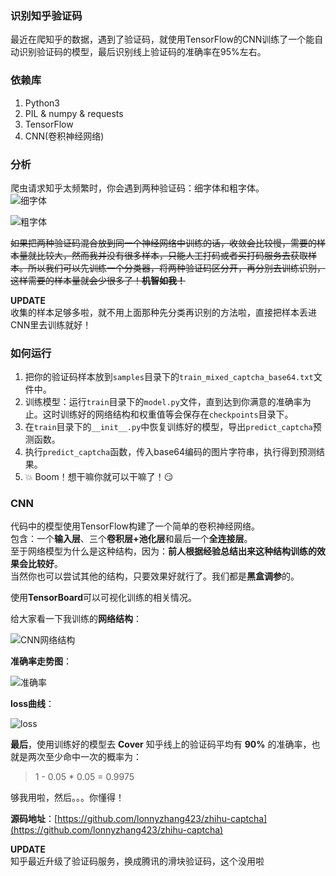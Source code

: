### 识别知乎验证码

最近在爬知乎的数据，遇到了验证码，就使用TensorFlow的CNN训练了一个能自动识别验证码的模型，最后识别线上验证码的准确率在95%左右。 


### 依赖库
1. Python3
2. PIL & numpy & requests
3. TensorFlow
4. CNN(卷积神经网络)


### 分析
爬虫请求知乎太频繁时，你会遇到两种验证码：细字体和粗字体。  
![细字体](screenshots/normal_captcha.gif)  
  
  
![粗字体](screenshots/bold_captcha.gif)  

~~如果把两种验证码混合放到同一个神经网络中训练的话，收敛会比较慢，需要的样本量就比较大，然而我并没有很多样本，只能人工打码或者买打码服务去获取样本。所以我们可以先训练一个分类器，将两种验证码区分开，再分别去训练识别，这样需要的样本量就会少很多了！**机智如我！**~~  

**UPDATE**  
收集的样本足够多啦，就不用上面那种先分类再识别的方法啦，直接把样本丢进CNN里去训练就好！


### 如何运行
1. 把你的验证码样本放到`samples`目录下的`train_mixed_captcha_base64.txt`文件中。
3. 训练模型：运行`train`目录下的`model.py`文件，直到达到你满意的准确率为止。这时训练好的网络结构和权重值等会保存在`checkpoints`目录下。
4. 在`train`目录下的`__init__.py`中恢复训练好的模型，导出`predict_captcha`预测函数。
5. 执行`predict_captcha`函数，传入base64编码的图片字符串，执行得到预测结果。
6. :boom: Boom！想干嘛你就可以干嘛了！:smirk:


### CNN
代码中的模型使用TensorFlow构建了一个简单的卷积神经网络。  
包含：一个**输入层**、三个**卷积层+池化层**和最后一个**全连接层**。  
至于网络模型为什么是这种结构，因为：**前人根据经验总结出来这种结构训练的效果会比较好**。  
当然你也可以尝试其他的结构，只要效果好就行了。我们都是**黑盒调参**的。  
  
使用**TensorBoard**可以可视化训练的相关情况。  
  
给大家看一下我训练的**网络结构**：  
  
![CNN网络结构](screenshots/graph.png)  
  
**准确率走势图**：  
  
![准确率](screenshots/accuracy.png)  
  
**loss曲线**：  
  
![loss](screenshots/loss.png)  

  
**最后**，使用训练好的模型去 **Cover** 知乎线上的验证码平均有 **90%** 的准确率，也就是两次至少命中一次的概率为：
> 1 - 0.05 * 0.05 = 0.9975  

够我用啦，然后。。。你懂得！  

**源码地址**：[https://github.com/lonnyzhang423/zhihu-captcha](https://github.com/lonnyzhang423/zhihu-captcha)  

**UPDATE**  
知乎最近升级了验证码服务，换成腾讯的滑块验证码，这个没用啦
